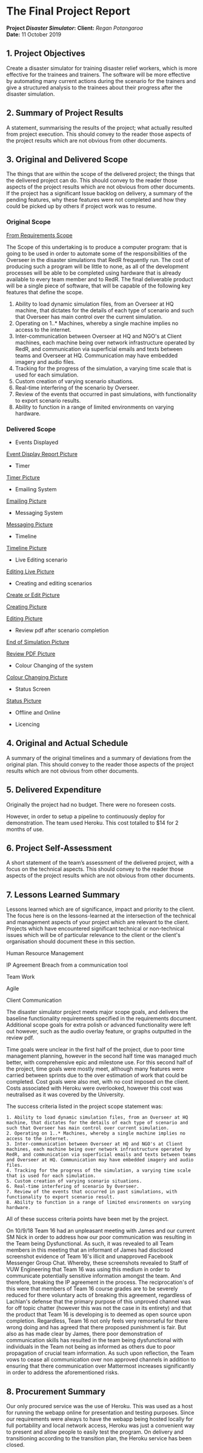 # The Final Project Report
**Project *Disaster Simulator*:** 
**Client:** *Regan Potangaroa*  
**Date:** 11 October 2019

## 1. Project Objectives

Create a disaster simulator for training disaster relief workers, which is more effective for the trainees and trainers. The software will be more effective by automating many current actions during the scenario for the trainers and give a structured analysis to the trainees about their progress after the disaster simulation. 


## 2. Summary of Project Results

A statement, summarising the results of the project; what actually resulted from project execution. This should convey to the reader those aspects of the project results which are not obvious from other documents.

## 3. Original and Delivered Scope

The things that are within the scope of the delivered project; the things that the delivered project can do. This should convey to the reader those aspects of the project results which are not obvious from other documents. If the project has a significant Issue backlog on delivery, a summary of the pending features, why these features were not completed and how they could be picked up by others if project work was to resume.

### Original Scope

[From Requirements Scope](https://gitlab.ecs.vuw.ac.nz/ENGR300-2019/Project-16/redr-disaster-simulation-program/wikis/Team%2016/Requirements)

The Scope of this undertaking is to produce a computer program: that is going to be used in order to automate some of the responsibilities of the Overseer in the disaster simulations that RedR frequently run. The cost of producing such a program will be little to none, as all of the development processes will be able to be completed using hardware that is already available to every team member and to RedR. The final deliverable product will be a single piece of software, that will be capable of the following key features that define the scope.

1. Ability to load dynamic simulation files, from an Overseer at HQ machine, that dictates for the details of each type of scenario and such that Overseer has main control over the current simulation.
2. Operating on 1..* Machines, whereby a single machine implies no access to the internet.
3. Inter-communication between Overseer at HQ and NGO's at Client machines, each machine being over network infrastructure operated by RedR, and communication via superficial emails and texts between teams and Overseer at HQ. Communication may have embedded imagery and audio files.
4. Tracking for the progress of the simulation, a varying time scale that is used for each simulation.
5. Custom creation of varying scenario situations.
6. Real-time interfering of the scenario by Overseer.
7. Review of the events that occurred in past simulations, with functionality to export scenario results.
8. Ability to function in a range of limited environments on varying hardware.


### Delivered Scope

- Events Displayed 

[Event Display Report Picture](https://gitlab.ecs.vuw.ac.nz/ENGR300-2019/Project-16/redr-disaster-simulation-program/blob/master/Images/ViewEvent.PNG)


- Timer 

[Timer Picture](https://gitlab.ecs.vuw.ac.nz/ENGR300-2019/Project-16/redr-disaster-simulation-program/blob/master/Images/timer.PNG)

- Emailing System 

[Emailing Picture](https://gitlab.ecs.vuw.ac.nz/ENGR300-2019/Project-16/redr-disaster-simulation-program/blob/master/Images/emailer.PNG)

- Messaging System 

[Messaging Picture](https://gitlab.ecs.vuw.ac.nz/ENGR300-2019/Project-16/redr-disaster-simulation-program/blob/master/Images/Messaging.PNG)

- Timeline 

[Timeline Picture](https://gitlab.ecs.vuw.ac.nz/ENGR300-2019/Project-16/redr-disaster-simulation-program/blob/master/Images/timeline.PNG)

- Live Editing scenario 

[Editing Live Picture](https://gitlab.ecs.vuw.ac.nz/ENGR300-2019/Project-16/redr-disaster-simulation-program/blob/master/Images/LiveEdit.PNG)

- Creating and editing scenarios 

[Create or Edit Picture](https://gitlab.ecs.vuw.ac.nz/ENGR300-2019/Project-16/redr-disaster-simulation-program/blob/master/Images/CreateOrEdit.PNG)

[Creating Picture](https://gitlab.ecs.vuw.ac.nz/ENGR300-2019/Project-16/redr-disaster-simulation-program/blob/master/Images/creating.PNG)

[Editing Picture](https://gitlab.ecs.vuw.ac.nz/ENGR300-2019/Project-16/redr-disaster-simulation-program/blob/master/Images/editing.PNG)

- Review pdf after scenario completion 

[End of Simulation Picture](https://gitlab.ecs.vuw.ac.nz/ENGR300-2019/Project-16/redr-disaster-simulation-program/blob/master/Images/pdfReivewPopUp.PNG) 

[Review PDF Picture](https://gitlab.ecs.vuw.ac.nz/ENGR300-2019/Project-16/redr-disaster-simulation-program/blob/master/Images/ReviewPDF.PNG)

- Colour Changing of the system 

[Colour Changing Picture](https://gitlab.ecs.vuw.ac.nz/ENGR300-2019/Project-16/redr-disaster-simulation-program/blob/master/Images/ColourChanger.PNG)

- Status Screen 

[Status Picture](https://gitlab.ecs.vuw.ac.nz/ENGR300-2019/Project-16/redr-disaster-simulation-program/blob/master/Images/status.png)

- Offline and Online 

- Licencing


## 4. Original and Actual Schedule

A summary of the original timelines and a summary of deviations from the original plan. This should convey to the reader those aspects of the project results which are not obvious from other documents.

## 5. Delivered Expenditure

Originally the project had no budget. There were no foreseen costs.

However, in order to setup a pipeline to continuously deploy for demonstration. The team used Heroku. This cost totalled to $14 for 2 months of use.

## 6. Project Self-Assessment

A short statement of the team’s assessment of the delivered project, with a focus on the technical aspects. This should convey to the reader those aspects of the project results which are not obvious from other documents.

## 7. Lessons Learned Summary

Lessons learned which are of significance, impact and priority to the client. The focus here is on the lessons-learned at the intersection of the technical and management aspects of your project which are relevant to the client. Projects which have encountered significant technical or non-technical issues which will be of particular relevance to the client or the client's organisation should document these in this section.

Human Resource Management

IP Agreement Breach from a communication tool

Team Work

Agile

Client Communication


The disaster simulator project meets major scope goals, and delivers the baseline functionality requirements specified in the requirements document. 
Additional scope goals for extra polish or advanced functionality were left out however, such as the audio overlay feature, or graphs outputted in the review pdf.

Time goals were unclear in the first half of the project, due to poor time management planning, however in the second half time was managed much better, 
with comprehensive epic and milestone use. For this second half of the project, time goals were mostly meet, although many features were carried between sprints 
due to the over estimation of work that could be completed. Cost goals were also met, with no cost imposed on the client. Costs associated with Heroku were 
overlooked, however this cost was neutralised as it was covered by the University.

The success criteria listed in the project scope statement was:

    1. Ability to load dynamic simulation files, from an Overseer at HQ machine, that dictates for the details of each type of scenario and such that Overseer has main control over current simulation. 
    2. Operating on 1..* Machines, whereby a single machine implies no access to the internet. 
    3. Inter-communication between Overseer at HQ and NGO's at Client machines, each machine being over network infrastructure operated by RedR, and communication via superficial emails and texts between teams and Overseer at HQ. Communication may have embedded imagery and audio files. 
    4. Tracking for the progress of the simulation, a varying time scale that is used for each simulation. 
    5. Custom creation of varying scenario situations. 
    6. Real-time interfering of scenario by Overseer. 
    7. Review of the events that occurred in past simulations, with functionality to export scenario result. 
    8. Ability to function in a range of limited environments on varying hardware.

All of these success criteria points have been met by the project.



On 10/9/18 Team 16 had an unpleasant meeting with James and our current SM Nick in order to address how our poor communication was resulting in the Team 
being Dysfunctional. As such, it was revealed to all Team members in this meeting that an informant of James had disclosed screenshot evidence of Team 16's 
illicit and unapproved Facebook Messenger Group Chat. Whereby, these screenshots revealed to Staff of VUW Engineering that Team 16 was using this medium 
in order to communicate potentially sensitive information amongst the team. And therefore, breaking the IP agreement in the process. The reciprocation's 
of this were that members of Team 16 course grades are to be severely reduced for there voluntary acts of breaking this agreement, regardless of Lachlan's 
defense that the primary purpose of this unproved channel was for off topic chatter (however this was not the case in its entirety) and that the product 
that Team 16 is developing is to deemed as open source upon completion. Regardless, Team 16 not only feels very remorseful for there wrong doing and has 
agreed that there proposed punishment is fair. But also as has made clear by James, there poor demonstration of communication skills has resulted in the 
team being dysfunctional with individuals in the Team not being as informed as others due to poor propagation of crucial team information. As such upon 
reflection, the Team vows to cease all communication over non approved channels in addition to ensuring that there communication over Mattermost increases 
significantly in order to address the aforementioned risks.

## 8. Procurement Summary
Our only procured service was the use of Heroku. This was used as a host for running the webapp online for presentation and testing purposes. Since our requirements were always to have the webapp being hosted locally for full portability and local network access, Heroku was just a convenient way to present and allow people to easily test the program. On delivery and transitioning according to the transition plan, the Heroku service has been closed.